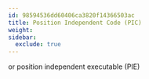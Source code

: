 ```yaml
---
id: 98594536dd60406ca3820f14366503ac
title: Position Independent Code (PIC)
weight:
sidebar:
  exclude: true
---
```


or position independent executable (PIE)